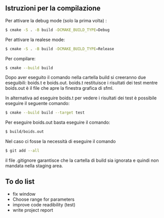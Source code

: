 ## Istruzioni per la compilazione

Per attivare la debug mode (solo la prima volta) :

```bash
$ cmake -S . -B build -DCMAKE_BUILD_TYPE=Debug
```
Per attivare la realese mode:

```bash
$ cmake -S . -B build -DCMAKE_BUILD_TYPE=Release
```

Per compilare:

```bash
$ cmake --build build
```
Dopo aver eseguito il comando nella cartella build si creeranno due eseguibili: boids.t e boids.out. boids.t restituisce i risultati dei test
mentre boids.out è il file che apre la finestra grafica di sfml.

In alternativa ad eseguire boids.t per vedere i risultati dei test è possibile eseguire il seguente comando:
```bash
$ cmake --build build --target test
```
Per eseguire boids.out basta eseguire il comando:

```bash
$ build/boids.out
```

Nel caso ci fosse la necessità di eseguire il comando
```bash
$ git add --all
```
il file .gitignore garantisce che la cartella di build sia ignorata e quindi non mandata nella staging area.



## To do list
- fix window
- Choose range for parameters
- improve code readibility (test)
- write project report


